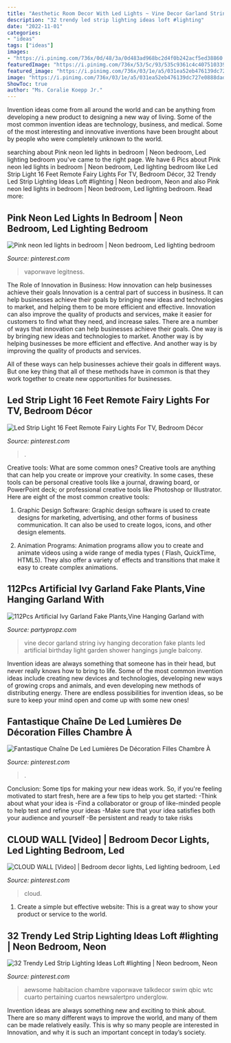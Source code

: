```yaml
---
title: "Aesthetic Room Decor With Led Lights ~ Vine Decor Garland String Ivy Hanging Decoration Fake Plants Led Artificial Birthday Light Garden Shower Hangings Jungle Balcony"
description: "32 trendy led strip lighting ideas loft #lighting"
date: "2022-11-01"
categories:
- "ideas"
tags: ["ideas"]
images:
- "https://i.pinimg.com/736x/0d/48/3a/0d483ad968bc2d4f0b242acf5ed38860.jpg"
featuredImage: "https://i.pinimg.com/736x/53/5c/93/535c9361c4c40751033919e5611a6b7e.jpg"
featured_image: "https://i.pinimg.com/736x/03/1e/a5/031ea52eb476139dc727e0888dad0328.jpg"
image: "https://i.pinimg.com/736x/03/1e/a5/031ea52eb476139dc727e0888dad0328.jpg"
ShowToc: true
author: "Ms. Coralie Koepp Jr."
---
```



Invention ideas come from all around the world and can be anything from developing a new product to designing a new way of living. Some of the most common invention ideas are technology, business, and medical. Some of the most interesting and innovative inventions have been brought about by people who were completely unknown to the world.

	

		
searching about Pink neon led lights in bedroom | Neon bedroom, Led lighting bedroom you've came to the right page. We have 6 Pics about Pink neon led lights in bedroom | Neon bedroom, Led lighting bedroom like Led Strip Light 16 Feet Remote Fairy Lights For TV, Bedroom Décor, 32 Trendy Led Strip Lighting Ideas Loft #lighting | Neon bedroom, Neon and also Pink neon led lights in bedroom | Neon bedroom, Led lighting bedroom. Read more:
		
    
## Pink Neon Led Lights In Bedroom | Neon Bedroom, Led Lighting Bedroom

<img loading=lazy src="https://i.pinimg.com/736x/53/5c/93/535c9361c4c40751033919e5611a6b7e.jpg" onerror="this.onerror=null;this.src='https://tse1.mm.bing.net/th?id=OIP.W2VTpbMsreuha8HD1DzIbgHaJ3&amp;pid=15.1';" alt="Pink neon led lights in bedroom | Neon bedroom, Led lighting bedroom">

_Source: pinterest.com_

>vaporwave legitness. 

	

The Role of Innovation in Business: How innovation can help businesses achieve their goals
Innovation is a central part of success in business. It can help businesses achieve their goals by bringing new ideas and technologies to market, and helping them to be more efficient and effective. Innovation can also improve the quality of products and services, make it easier for customers to find what they need, and increase sales.
There are a number of ways that innovation can help businesses achieve their goals. One way is by bringing new ideas and technologies to market. Another way is by helping businesses be more efficient and effective. And another way is by improving the quality of products and services.

All of these ways can help businesses achieve their goals in different ways. But one key thing that all of these methods have in common is that they work together to create new opportunities for businesses.

    
## Led Strip Light 16 Feet Remote Fairy Lights For TV, Bedroom Décor

<img loading=lazy src="https://i.pinimg.com/736x/03/1e/a5/031ea52eb476139dc727e0888dad0328.jpg" onerror="this.onerror=null;this.src='https://tse4.mm.bing.net/th?id=OIP.ApkGWF3w53NEz4vibY2XWQHaNt&amp;pid=15.1';" alt="Led Strip Light 16 Feet Remote Fairy Lights For TV, Bedroom Décor">

_Source: pinterest.com_

>. 

	

Creative tools: What are some common ones?
Creative tools are anything that can help you create or improve your creativity. In some cases, these tools can be personal creative tools like a journal, drawing board, or PowerPoint deck; or professional creative tools like Photoshop or Illustrator. Here are eight of the most common creative tools:
1. Graphic Design Software: Graphic design software is used to create designs for marketing, advertising, and other forms of business communication. It can also be used to create logos, icons, and other design elements.

2. Animation Programs: Animation programs allow you to create and animate videos using a wide range of media types ( Flash, QuickTime, HTML5). They also offer a variety of effects and transitions that make it easy to create complex animations.


    
## 112Pcs Artificial Ivy Garland Fake Plants,Vine Hanging Garland With

<img loading=lazy src="https://partypropz.com/wp-content/uploads/2020/09/10-1.jpg" onerror="this.onerror=null;this.src='https://tse2.mm.bing.net/th?id=OIP.r8cJm9gTyIeMQnTcCUWd7QHaJ4&amp;pid=15.1';" alt="112Pcs Artificial Ivy Garland Fake Plants,Vine Hanging Garland with">

_Source: partypropz.com_

>vine decor garland string ivy hanging decoration fake plants led artificial birthday light garden shower hangings jungle balcony. 

	

Invention ideas are always something that someone has in their head, but never really knows how to bring to life. Some of the most common invention ideas include creating new devices and technologies, developing new ways of growing crops and animals, and even developing new methods of distributing energy. There are endless possibilities for invention ideas, so be sure to keep your mind open and come up with some new ones!

    
## Fantastique Chaîne De Led Lumières De Décoration Filles Chambre À

<img loading=lazy src="https://i.pinimg.com/736x/cc/e9/f9/cce9f9158375ba81e5bac12490a209ce.jpg" onerror="this.onerror=null;this.src='https://tse4.mm.bing.net/th?id=OIP.6KbS8pG6vzQ2ajl28O9NCwHaJ4&amp;pid=15.1';" alt="Fantastique Chaîne De Led Lumières De Décoration Filles Chambre À">

_Source: pinterest.com_

>. 

	

Conclusion: Some tips for making your new ideas work.
So, if you're feeling motivated to start fresh, here are a few tips to help you get started: 
-Think about what your idea is 
-Find a collaborator or group of like-minded people to help test and refine your ideas 
-Make sure that your idea satisfies both your audience and yourself 
-Be persistent and ready to take risks

    
## CLOUD WALL [Video] | Bedroom Decor Lights, Led Lighting Bedroom, Led

<img loading=lazy src="https://i.pinimg.com/736x/0d/48/3a/0d483ad968bc2d4f0b242acf5ed38860.jpg" onerror="this.onerror=null;this.src='https://tse4.mm.bing.net/th?id=OIP.4Fq1cQHG93xjUer0CbVpKgHaNK&amp;pid=15.1';" alt="CLOUD WALL [Video] | Bedroom decor lights, Led lighting bedroom, Led">

_Source: pinterest.com_

>cloud. 

	

1. Create a simple but effective website: This is a great way to show your product or service to the world.

    
## 32 Trendy Led Strip Lighting Ideas Loft #lighting | Neon Bedroom, Neon

<img loading=lazy src="https://i.pinimg.com/736x/81/3f/c7/813fc765664557378998873881a5b5a8.jpg" onerror="this.onerror=null;this.src='https://tse3.mm.bing.net/th?id=OIP.B42B4-FhnI0ZZS6GqJApqAAAAA&amp;pid=15.1';" alt="32 Trendy Led Strip Lighting Ideas Loft #lighting | Neon bedroom, Neon">

_Source: pinterest.com_

>aewsome habitacion chambre vaporwave talkdecor swim qbic wtc cuarto pertaining cuartos newsalertpro underglow. 

	

Invention ideas are always something new and exciting to think about. There are so many different ways to improve the world, and many of them can be made relatively easily. This is why so many people are interested in Innovation, and why it is such an important concept in today’s society.

